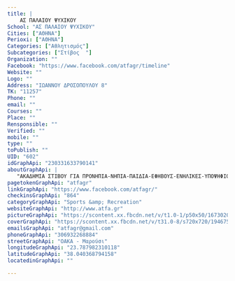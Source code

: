 ```yaml
---
title: |
    ΑΣ ΠΑΛΑΙΟΥ ΨΥΧΙΚΟΥ
School: "ΑΣ ΠΑΛΑΙΟΥ ΨΥΧΙΚΟΥ"
Cities: ["ΑΘΗΝΑ"]
Perioxi: ["ΑΘΗΝΑ"]
Categories: ["Αθλητισμός"]
Subcategories: ["Στίβος  "]
Organization: ""
Facebook: "https://www.facebook.com/atfagr/timeline"
Website: ""
Logo: ""
Address: "ΙΩΑΝΝΟΥ ΔΡΟΣΟΠΟΥΛΟΥ 8"
TK: "11257"
Phone: ""
email: ""
Courses: ""
Place: ""
Rensponsible: ""
Verified: ""
mobile: ""
type: ""
toPublish: ""
UID: "602"
idGraphApi: "230331633790141"
aboutGraphApi: | 
   "ΑΚΑΔΗΜΙΑ ΣΤΙΒΟΥ ΓΙΑ ΠΡΟΝΗΠΙΑ-ΝΗΠΙΑ-ΠΑΙΔΙΑ-ΕΦΗΒΟΥΣ-ΕΝΗΛΙΚΕΣ-ΥΠΟΨΗΦΙΟΥΣ ΓΙΑ ΣΤΡΑΤΙΩΤΙΚΕΣ ΣΧΟΛΕΣ ΚΑΙ Τ.Ε.Φ.Α.Α ΣΤΟ ΟΑΚΑ"
pagetokenGraphApi: "atfagr"
linkGraphApi: "https://www.facebook.com/atfagr/"
checkinsGraphApi: "864"
categoryGraphApi: "Sports &amp; Recreation"
websiteGraphApi: "http://www.atfa.gr"
pictureGraphApi: "https://scontent.xx.fbcdn.net/v/t1.0-1/p50x50/16730207_844929705663661_5637363846044135927_n.png?oh=7ed23ff3671ad2aac77b6b5439836cd0&amp;oe=5B03C303"
coverGraphApi: "https://scontent.xx.fbcdn.net/v/t31.0-8/s720x720/19467575_925902877566343_8899047993301944125_o.jpg?oh=f0fc53e3c10940c0b8450b13a87d6cab&amp;oe=5B4261B8"
emailsGraphApi: "atfagr@gmail.com"
phoneGraphApi: "306932268884"
streetGraphApi: "OAKA - Μαρούσι"
longitudeGraphApi: "23.787982310118"
latitudeGraphApi: "38.040368794158"
locatedinGraphApi: ""

---
```




